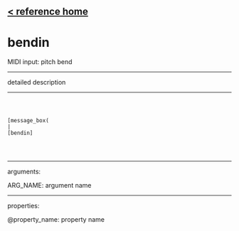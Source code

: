 [< reference home](ceammc_lib.html)
---

# bendin


MIDI input: pitch bend

---

detailed description
<br>


---


```



[message_box(                                 
|
[bendin]


            
```

---
arguments:

ARG_NAME: argument name<br>

---
properties:

@property_name: property name<br>

